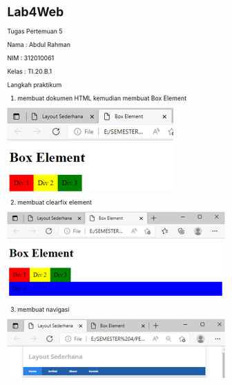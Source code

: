 # Lab4Web
Tugas Pertemuan 5

Nama : Abdul Rahman

NIM : 312010061

Kelas : TI.20.B.1


Langkah praktikum 

1. membuat dokumen HTML kemudian membuat Box Element

![pictures](pictures/1.PNG)


2. membuat clearfix element

![pictures](pictures/2.PNG)

3. membuat navigasi

![pictures](pictures/4.PNG)



